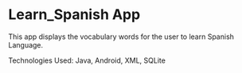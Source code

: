# Learn_Spanish App
This app displays the vocabulary words for the user to learn Spanish Language.

Technologies Used: Java, Android, XML, SQLite
